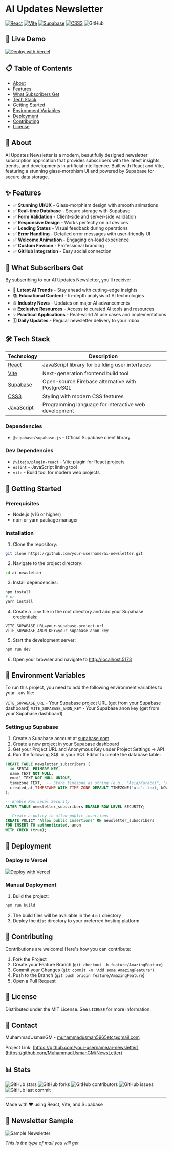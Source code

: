 # AI Updates Newsletter

[![React](https://img.shields.io/badge/React-20232A?style=for-the-badge&logo=react&logoColor=61DAFB)](https://react.dev/)
[![Vite](https://img.shields.io/badge/Vite-B73BFE?style=for-the-badge&logo=vite&logoColor=FFD62E)](https://vitejs.dev/)
[![Supabase](https://img.shields.io/badge/Supabase-3ECF8E?style=for-the-badge&logo=supabase&logoColor=white)](https://supabase.com/)
[![CSS3](https://img.shields.io/badge/CSS3-1572B6?style=for-the-badge&logo=css3&logoColor=white)](https://developer.mozilla.org/en-US/docs/Web/CSS)
![GitHub](https://img.shields.io/badge/GitHub-100000?style=for-the-badge&logo=github&logoColor=white)

## 🚀 Live Demo

[![Deploy with Vercel](https://vercel.com/button)](https://news-letter-umber-five.vercel.app/)

## 📋 Table of Contents
- [About](#about)
- [Features](#features)
- [What Subscribers Get](#what-subscribers-get)
- [Tech Stack](#tech-stack)
- [Getting Started](#getting-started)
- [Environment Variables](#environment-variables)
- [Deployment](#deployment)
- [Contributing](#contributing)
- [License](#license)

## 📖 About

AI Updates Newsletter is a modern, beautifully designed newsletter subscription application that provides subscribers with the latest insights, trends, and developments in artificial intelligence. Built with React and Vite, featuring a stunning glass-morphism UI and powered by Supabase for secure data storage.

## ✨ Features

- ✅ **Stunning UI/UX** - Glass-morphism design with smooth animations
- ✅ **Real-time Database** - Secure storage with Supabase
- ✅ **Form Validation** - Client-side and server-side validation
- ✅ **Responsive Design** - Works perfectly on all devices
- ✅ **Loading States** - Visual feedback during operations
- ✅ **Error Handling** - Detailed error messages with user-friendly UI
- ✅ **Welcome Animation** - Engaging on-load experience
- ✅ **Custom Favicon** - Professional branding
- ✅ **GitHub Integration** - Easy social connection

## 🎁 What Subscribers Get

By subscribing to our AI Updates Newsletter, you'll receive:

- 🤖 **Latest AI Trends** - Stay ahead with cutting-edge insights
- 📚 **Educational Content** - In-depth analysis of AI technologies
- 🌐 **Industry News** - Updates on major AI advancements
- 🔥 **Exclusive Resources** - Access to curated AI tools and resources
- 💡 **Practical Applications** - Real-world AI use cases and implementations
- 🗓️ **Daily Updates** - Regular newsletter delivery to your inbox

## 🛠️ Tech Stack

| Technology | Description |
|------------|-------------|
| [React](https://react.dev/) | JavaScript library for building user interfaces |
| [Vite](https://vitejs.dev/) | Next-generation frontend build tool |
| [Supabase](https://supabase.com/) | Open-source Firebase alternative with PostgreSQL |
| [CSS3](https://developer.mozilla.org/en-US/docs/Web/CSS) | Styling with modern CSS features |
| [JavaScript](https://developer.mozilla.org/en-US/docs/Web/JavaScript) | Programming language for interactive web development |

### Dependencies
- `@supabase/supabase-js` - Official Supabase client library

### Dev Dependencies
- `@vitejs/plugin-react` - Vite plugin for React projects
- `eslint` - JavaScript linting tool
- `vite` - Build tool for modern web projects

## 🚀 Getting Started

### Prerequisites

- Node.js (v16 or higher)
- npm or yarn package manager

### Installation

1. Clone the repository:
```bash
git clone https://github.com/your-username/ai-newsletter.git
```

2. Navigate to the project directory:
```bash
cd ai-newsletter
```

3. Install dependencies:
```bash
npm install
# or
yarn install
```

4. Create a `.env` file in the root directory and add your Supabase credentials:
```env
VITE_SUPABASE_URL=your-supabase-project-url
VITE_SUPABASE_ANON_KEY=your-supabase-anon-key
```

5. Start the development server:
```bash
npm run dev
```

6. Open your browser and navigate to [http://localhost:5173](http://localhost:5173)

## 🔐 Environment Variables

To run this project, you need to add the following environment variables to your `.env` file:

`VITE_SUPABASE_URL` - Your Supabase project URL (get from your Supabase dashboard)
`VITE_SUPABASE_ANON_KEY` - Your Supabase anon key (get from your Supabase dashboard)

### Setting up Supabase

1. Create a Supabase account at [supabase.com](https://supabase.com)
2. Create a new project in your Supabase dashboard
3. Get your Project URL and Anonymous Key under Project Settings → API
4. Run the following SQL in your SQL Editor to create the database table:

```sql
CREATE TABLE newsletter_subscribers (
  id SERIAL PRIMARY KEY,
  name TEXT NOT NULL,
  email TEXT NOT NULL UNIQUE,
  timezone TEXT,  -- Store timezone as string (e.g., "Asia/Karachi", "America/New_York")
  created_at TIMESTAMP WITH TIME ZONE DEFAULT TIMEZONE('utc'::text, NOW()) NOT NULL
);

-- Enable Row Level Security
ALTER TABLE newsletter_subscribers ENABLE ROW LEVEL SECURITY;

-- Create a policy to allow public insertions
CREATE POLICY "Allow public insertions" ON newsletter_subscribers
FOR INSERT TO authenticated, anon
WITH CHECK (true);
```

## 🚀 Deployment

### Deploy to Vercel

[![Deploy with Vercel](https://vercel.com/button)](https://vercel.com/new/clone?repository-url=https://github.com/your-username/your-repo-name)

### Manual Deployment

1. Build the project:
```bash
npm run build
```

2. The build files will be available in the `dist` directory
3. Deploy the `dist` directory to your preferred hosting platform

## 🤝 Contributing

Contributions are welcome! Here's how you can contribute:

1. Fork the Project
2. Create your Feature Branch (`git checkout -b feature/AmazingFeature`)
3. Commit your Changes (`git commit -m 'Add some AmazingFeature'`)
4. Push to the Branch (`git push origin feature/AmazingFeature`)
5. Open a Pull Request

## 📄 License

Distributed under the MIT License. See `LICENSE` for more information.

## 💬 Contact

MuhammadUsmanGM - muhammadusman5965etc@gmail.com

Project Link: [https://github.com/your-username/ai-newsletter](https://github.com/MuhammadUsmanGM/NewsLetter)

## 📊 Stats

![GitHub stars](https://img.shields.io/github/stars/your-username/ai-newsletter?style=social)
![GitHub forks](https://img.shields.io/github/forks/your-username/ai-newsletter?style=social)
![GitHub contributors](https://img.shields.io/github/contributors/your-username/ai-newsletter)
![GitHub issues](https://img.shields.io/github/issues/your-username/ai-newsletter)
![GitHub last commit](https://img.shields.io/github/last-commit/your-username/ai-newsletter)

---

Made with ❤️ using React, Vite, and Supabase

## 📧 Newsletter Sample

![Sample Newsletter](src/assets/OutPut.png)

*This is the type of mail you will get*
